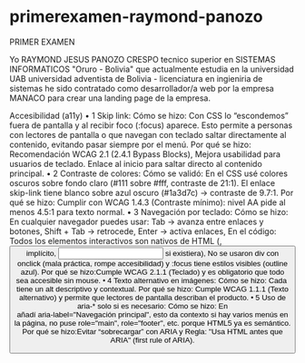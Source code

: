 # primerexamen-raymond-panozo
PRIMER EXAMEN

Yo RAYMOND JESUS PANOZO CRESPO tecnico superior en SISTEMAS INFORMATICOS "Oruro - Bolivia" que actualmente estudia en la
universidad UAB universidad adventista de Bolivia - licenciatura en ingieniria de sistemas
 he sido contratado como desarrollador/a web por la empresa MANACO para crear una landing
page de la empresa.

Accesibilidad (a11y)
•  1 Skip link: Cómo se hizo: Con CSS lo “escondemos” fuera de pantalla y al recibir foco (:focus) aparece.
Esto permite a personas con lectores de pantalla o que navegan con teclado saltar directamente al contenido, evitando pasar siempre por el menú.
Por qué se hizo: Recomendación WCAG 2.1 (2.4.1 Bypass Blocks), Mejora usabilidad para usuarios de teclado. Enlace al inicio para saltar directo al contenido principal.
•  2 Contraste de colores: Cómo se validó: En el CSS usé colores oscuros sobre fondo claro (#111 sobre #fff, contraste de 21:1). El enlace skip-link tiene blanco sobre azul oscuro (#1a3d7c) → contraste de 9.7:1.
Por qué se hizo: Cumplir con WCAG 1.4.3 (Contraste mínimo): nivel AA pide al menos 4.5:1 para texto normal.
•  3 Navegación por teclado: Cómo se hizo: En cualquier navegador puedes usar: Tab → avanza entre enlaces y botones, Shift + Tab → retrocede, Enter → activa enlaces, En el código: Todos los elementos interactivos son nativos de HTML (<a>, <button> implícito, <input> si existiera),
No se usaron div con onclick (mala práctica, rompe accesibilidad) y :focus tiene estilos visibles (outline azul).
Por qué se hizo:Cumple WCAG 2.1.1 (Teclado) y es obligatorio que todo sea accesible sin mouse.
•  4 Texto alternativo en imágenes: Cómo se hizo: Cada <img> tiene un alt descriptivo y contextual.
Por qué se hizo: Cumple WCAG 1.1.1 (Texto alternativo) y permite que lectores de pantalla describan el producto.
•  5 Uso de aria-* solo si es necesario: Cómo se hizo: En <nav> añadí aria-label="Navegación principal", esto da contexto si hay varios menús en la página, no puse role="main", role="footer", etc. porque HTML5 ya es semántico.
Por qué se hizo:Evitar “sobrecargar” con ARIA y Regla: "Usa HTML antes que ARIA" (first rule of ARIA).

